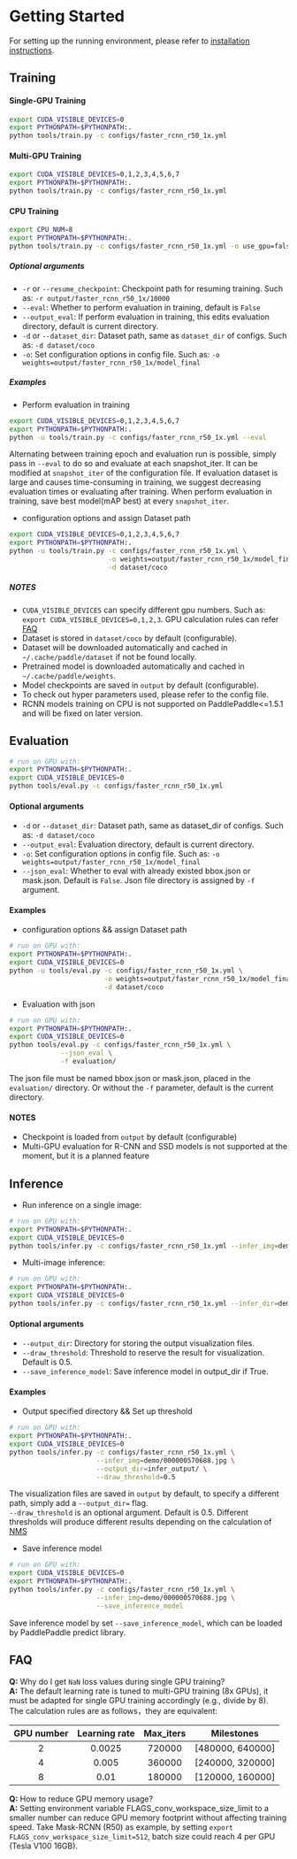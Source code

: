 # Getting Started

For setting up the running environment, please refer to [installation
instructions](INSTALL.md).


## Training

#### Single-GPU Training


```bash
export CUDA_VISIBLE_DEVICES=0
export PYTHONPATH=$PYTHONPATH:.
python tools/train.py -c configs/faster_rcnn_r50_1x.yml
```

#### Multi-GPU Training

```bash
export CUDA_VISIBLE_DEVICES=0,1,2,3,4,5,6,7
export PYTHONPATH=$PYTHONPATH:.
python tools/train.py -c configs/faster_rcnn_r50_1x.yml
```

#### CPU Training

```bash
export CPU_NUM=8
export PYTHONPATH=$PYTHONPATH:.
python tools/train.py -c configs/faster_rcnn_r50_1x.yml -o use_gpu=false
```

##### Optional arguments

- `-r` or `--resume_checkpoint`: Checkpoint path for resuming training. Such as: `-r output/faster_rcnn_r50_1x/10000`
- `--eval`: Whether to perform evaluation in training, default is `False`
- `--output_eval`: If perform evaluation in training, this edits evaluation directory, default is current directory.
- `-d` or `--dataset_dir`: Dataset path, same as `dataset_dir` of configs. Such as: `-d dataset/coco`
- `-o`: Set configuration options in config file. Such as: `-o weights=output/faster_rcnn_r50_1x/model_final`


##### Examples

- Perform evaluation in training
```bash
export CUDA_VISIBLE_DEVICES=0,1,2,3,4,5,6,7
export PYTHONPATH=$PYTHONPATH:.
python -u tools/train.py -c configs/faster_rcnn_r50_1x.yml --eval
```

Alternating between training epoch and evaluation run is possible, simply pass
in `--eval` to do so and evaluate at each snapshot_iter. It can be modified at `snapshot_iter` of the configuration file. If evaluation dataset is large and
causes time-consuming in training, we suggest decreasing evaluation times or evaluating after training. When perform evaluation in training, save best model(mAP best) 
at every `snapshot_iter`.


- configuration options and assign Dataset path
```bash
export CUDA_VISIBLE_DEVICES=0,1,2,3,4,5,6,7
export PYTHONPATH=$PYTHONPATH:.
python -u tools/train.py -c configs/faster_rcnn_r50_1x.yml \
                         -o weights=output/faster_rcnn_r50_1x/model_final \
                         -d dataset/coco
```


##### NOTES

- `CUDA_VISIBLE_DEVICES` can specify different gpu numbers. Such as: `export CUDA_VISIBLE_DEVICES=0,1,2,3`. GPU calculation rules can refer [FAQ](#faq)
- Dataset is stored in `dataset/coco` by default (configurable).
- Dataset will be downloaded automatically and cached in `~/.cache/paddle/dataset` if not be found locally.
- Pretrained model is downloaded automatically and cached in `~/.cache/paddle/weights`.
- Model checkpoints are saved in `output` by default (configurable).
- To check out hyper parameters used, please refer to the config file.
- RCNN models training on CPU is not supported on PaddlePaddle<=1.5.1 and will be fixed on later version.



## Evaluation


```bash
# run on GPU with:
export PYTHONPATH=$PYTHONPATH:.
export CUDA_VISIBLE_DEVICES=0
python tools/eval.py -c configs/faster_rcnn_r50_1x.yml
```

#### Optional arguments

- `-d` or `--dataset_dir`: Dataset path, same as dataset_dir of configs. Such as: `-d dataset/coco`
- `--output_eval`: Evaluation directory, default is current directory.
- `-o`: Set configuration options in config file. Such as: `-o weights=output/faster_rcnn_r50_1x/model_final`
- `--json_eval`: Whether to eval with already existed bbox.json or mask.json. Default is `False`. Json file directory is assigned by `-f` argument.

#### Examples

- configuration options && assign Dataset path
```bash
# run on GPU with:
export PYTHONPATH=$PYTHONPATH:.
export CUDA_VISIBLE_DEVICES=0
python -u tools/eval.py -c configs/faster_rcnn_r50_1x.yml \
                        -o weights=output/faster_rcnn_r50_1x/model_final \
                        -d dataset/coco
```

- Evaluation with json
```bash
# run on GPU with:
export PYTHONPATH=$PYTHONPATH:.
export CUDA_VISIBLE_DEVICES=0
python tools/eval.py -c configs/faster_rcnn_r50_1x.yml \
             --json_eval \
             -f evaluation/
```

The json file must be named bbox.json or mask.json, placed in the `evaluation/` directory. Or without the `-f` parameter, default is the current directory.

#### NOTES

- Checkpoint is loaded from `output` by default (configurable)
- Multi-GPU evaluation for R-CNN and SSD models is not supported at the
moment, but it is a planned feature


## Inference


- Run inference on a single image:

```bash
# run on GPU with:
export PYTHONPATH=$PYTHONPATH:.
export CUDA_VISIBLE_DEVICES=0
python tools/infer.py -c configs/faster_rcnn_r50_1x.yml --infer_img=demo/000000570688.jpg
```

- Multi-image inference:

```bash
# run on GPU with:
export PYTHONPATH=$PYTHONPATH:.
export CUDA_VISIBLE_DEVICES=0
python tools/infer.py -c configs/faster_rcnn_r50_1x.yml --infer_dir=demo
```

#### Optional arguments

- `--output_dir`: Directory for storing the output visualization files.
- `--draw_threshold`: Threshold to reserve the result for visualization. Default is 0.5.
- `--save_inference_model`: Save inference model in output_dir if True.

#### Examples

- Output specified directory && Set up threshold
```bash
# run on GPU with:
export PYTHONPATH=$PYTHONPATH:.
export CUDA_VISIBLE_DEVICES=0
python tools/infer.py -c configs/faster_rcnn_r50_1x.yml \
                      --infer_img=demo/000000570688.jpg \
                      --output_dir=infer_output/ \
                      --draw_threshold=0.5
```
The visualization files are saved in `output` by default, to specify a different
path, simply add a `--output_dir=` flag.  
`--draw_threshold` is an optional argument. Default is 0.5. Different thresholds will produce different results depending on the calculation of [NMS](https://ieeexplore.ieee.org/document/1699659)

- Save inference model

```bash
# run on GPU with:
export CUDA_VISIBLE_DEVICES=0
export PYTHONPATH=$PYTHONPATH:.
python tools/infer.py -c configs/faster_rcnn_r50_1x.yml \
                      --infer_img=demo/000000570688.jpg \
                      --save_inference_model
```

Save inference model by set `--save_inference_model`, which can be loaded by PaddlePaddle predict library.


## FAQ

**Q:**  Why do I get `NaN` loss values during single GPU training? </br>
**A:**  The default learning rate is tuned to multi-GPU training (8x GPUs), it must
be adapted for single GPU training accordingly (e.g., divide by 8).  
The calculation rules are as follows，they are equivalent: </br>  


| GPU number  | Learning rate  | Max_iters | Milestones       |  
| :---------: | :------------: | :-------: | :--------------: |  
| 2           | 0.0025         | 720000    | [480000, 640000] |
| 4           | 0.005          | 360000    | [240000, 320000] |
| 8           | 0.01           | 180000    | [120000, 160000] |

**Q:**  How to reduce GPU memory usage? </br>
**A:**  Setting environment variable FLAGS_conv_workspace_size_limit to a smaller
number can reduce GPU memory footprint without affecting training speed.
Take Mask-RCNN (R50) as example, by setting `export FLAGS_conv_workspace_size_limit=512`,
batch size could reach 4 per GPU (Tesla V100 16GB).
